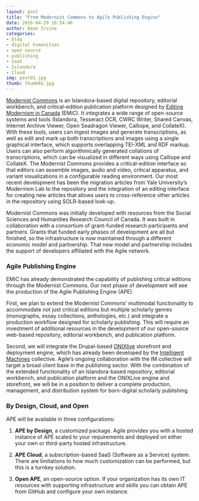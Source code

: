 ```yaml
---
layout: post
title: "From Modernist Commons to Agile Publishing Engine"
date: 2016-04-29 16:54:46
author: Dean Irvine
categories: 
- blog
- digital humanities
- open source
- publishing 
- SaaS
- Islandora
- Cloud
img: post01.jpg
thumb: thumb01.jpg
---
```

[Modernist Commons][modernist] is an Islandora-based digital repository, editorial workbench, and critical-edition publication platform designed by [Editing Modernism in Canada][emic] (EMiC). It integrates a wide range of open-source systems and tools (Islandora, Tesseract OCR, CWRC Writer, Shared Canvas, Internet Archive Viewer, Open Seadragon Viewer, Calliope, and CollateX). With these tools, users can ingest images and generate transcriptions, as well as edit and mark up both transcriptions and images using a single graphical interface, which supports overlapping TEI-XML and RDF markup. Users can also perform algorithmically generated collations of transcriptions, which can be visualized in different ways using Calliope and CollateX. The Modernist Commons provides a critical-edition interface so that editors can assemble images, audio and video, critical apparatus, and variant visualizations in a configurable reading environment. <!--more-->Our most recent development has been the migration articles from Yale University’s Modernism Lab to the repository and the integration of an editing interface for creating new articles that allows users to cross-reference other articles in the repository using SOLR-based look-up.

Modernist Commons was initially developed with resources from the Social Sciences and Humanities Research Council of Canada. It was built in collaboration with a consortium of grant-funded research participants and partners. Grants that funded early phases of development are all but finished, so the infrastructure is now maintained through a different economic model and partnership. That new model and partnership includes the support of developers affiliated with the Agile network.

### Agile Publishing Engine
EMiC has already demonstrated the capability of publishing critical editions through the Modernist Commons. Our next phase of development will see the production of the Agile Publishing Engine (APE).

First, we plan to extend the Modernist Commons’ multimodal functionality to accommodate not just critical editions but multiple scholarly genres (monographs, essay collections, anthologies, etc.) and integrate a production workflow designed for scholarly publishing. This will require an investment of additional resources in the development of our open-source web-based repository, editorial workbench, and publication platform.

Second, we will integrate the Drupal-based [ONIXlive][onix] storefront and deployment engine, which has already been developed by the [Intelligent Machines][intelligent] collective. Agile’s ongoing collaboration with the IM collective will target a broad client base in the publishing sector. With the combination of the extended functionality of an Islandora-based repository, editorial workbench, and publication platform and the ONIXLive engine and storefront, we will be in a position to deliver a complete production, management, and distribution system for born-digital scholarly publishing.

### By Design, Cloud, and Open
APE will be available in three configurations:

1. **APE by Design**, a customized package. Agile provides you with a hosted instance of APE scaled to your requirements and deployed on either your own or third-party hosted infrastructure.

2. **APE Cloud**, a subscription-based SaaS (Software as a Service) system. There are limitations to how much customization can be performed, but this is a turnkey solution.

3. **Open APE**, an open-source option. If your organization has its own IT resources with supporting infrastructure and skills you can obtain APE from GitHub and configure your own instance.

[modernist]: http://modernistcommons.ca

[emic]: http://editingmodernism.ca 

[onix]: http://www.intelligentmachines.ca/publishers

[intelligent]: http://www.intelligentmachines.ca